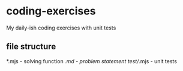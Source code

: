 # coding-exercises
My daily-ish coding exercises with unit tests

## file structure
*.mjs - solving function
*.md - problem statement
test/*.mjs - unit tests